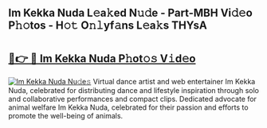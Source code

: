 ## Im Kekka Nuda L𝚎a𝚔ed N𝚞𝚍e - Part-MBH Vi𝚍𝚎o P𝚑𝚘tos - H𝚘𝚝 O𝚗𝚕yf𝚊ns L𝚎a𝚔s THYsA

# <h2><a href="http://kf48p03.oniu.top/?m=Im+Kekka+Nuda">🔗👉 🔴 Im Kekka Nuda P𝚑ot𝚘𝚜 V𝚒d𝚎o</a></h2>

[![Im Kekka Nuda Nu𝚍e𝚜](https://i.imgur.com/0qMVB7G.gif)](http://kf48p03.oniu.top/?m=Im+Kekka+Nuda)
Virtual dance artist and web entertainer Im Kekka Nuda, celebrated for distributing dance and lifestyle inspiration through solo and collaborative performances and compact clips. Dedicated advocate for animal welfare Im Kekka Nuda, celebrated for their passion and efforts to promote the well-being of animals.  
